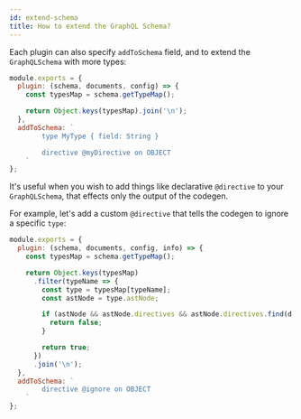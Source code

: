 ```yaml
---
id: extend-schema
title: How to extend the GraphQL Schema?
---
```


Each plugin can also specify `addToSchema` field, and to extend the `GraphQLSchema` with more types:

```js
module.exports = {
  plugin: (schema, documents, config) => {
    const typesMap = schema.getTypeMap();

    return Object.keys(typesMap).join('\n');
  },
  addToSchema: `
        type MyType { field: String }

        directive @myDirective on OBJECT
    `
};
```

It's useful when you wish to add things like declarative `@directive` to your `GraphQLSchema`, that effects only the output of the codegen.

For example, let's add a custom `@directive` that tells the codegen to ignore a specific `type`:

```js
module.exports = {
  plugin: (schema, documents, config, info) => {
    const typesMap = schema.getTypeMap();

    return Object.keys(typesMap)
      .filter(typeName => {
        const type = typesMap[typeName];
        const astNode = type.astNode;

        if (astNode && astNode.directives && astNode.directives.find(d => d.name.value === 'ignore')) {
          return false;
        }

        return true;
      })
      .join('\n');
  },
  addToSchema: `
        directive @ignore on OBJECT
    `
};
```
